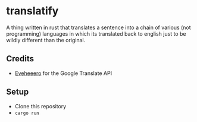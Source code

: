 # translatify
A thing written in rust that translates a sentence into a chain of various (not programming) languages in which its translated back to english just to be wildly different than the original.

## Credits
- [Eveheeero](https://github.com/Eveheeero) for the Google Translate API

## Setup
 - Clone this repository
 - `cargo run`
